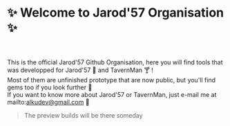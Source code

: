 # ✨ Welcome to Jarod'57 Organisation ✨
<br/><br/>
This is the official Jarod'57 Github Organisation, here you will find tools that was developped for Jarod'57 🌴 and TavernMan 🍸 !
<br/>
Most of them are unfinished prototype that are now public, but you'll find gems too if you look further 🔭
<br/>
If you want to know more about Jarod'57 or TavernMan, just e-mail me at mailto:alkudev@gmail.com 🐧
<br/>

> The preview builds will be there someday
